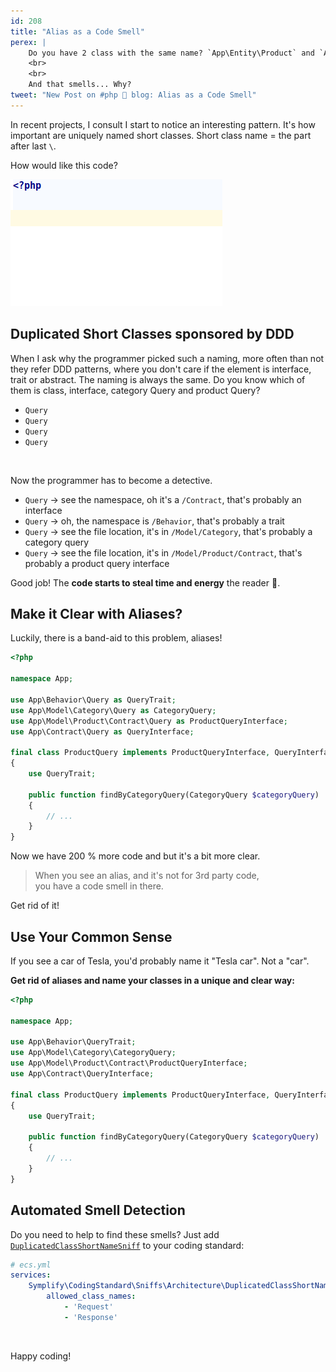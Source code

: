 ```yaml
---
id: 208
title: "Alias as a Code Smell"
perex: |
    Do you have 2 class with the same name? `App\Entity\Product` and `App\Entity\Product`? Of course not. But **I bet you have at least 2 classes with the same *short name* `*\Product` and `*\Product`**.
    <br>
    <br>
    And that smells... Why?
tweet: "New Post on #php 🐘 blog: Alias as a Code Smell"
---
```


In recent projects, I consult I start to notice an interesting pattern. It's how important are uniquely named short classes. Short class name = the part after last `\`.

How would like this code?

<img src="/assets/images/posts/2019/alias/too_many.gif" class="img-thumbnail">

## Duplicated Short Classes sponsored by DDD

When I ask why the programmer picked such a naming, more often than not they refer DDD patterns, where you don't care if the element is interface, trait or abstract. The naming is always the same. Do you know which of them is class, interface, category Query and product Query?

- `Query`
- `Query`
- `Query`
- `Query`

<br>

Now the programmer has to become a detective.

- `Query` → see the namespace, oh it's a `/Contract`, that's probably an interface
- `Query` → oh, the namespace is `/Behavior`, that's probably a trait
- `Query` → see the file location, it's in `/Model/Category`, that's probably a category query
- `Query` → see the file location, it's in `/Model/Product/Contract`, that's probably a product query interface

Good job! The **code starts to steal time and energy** the reader 🤦.

## Make it Clear with Aliases?

Luckily, there is a band-aid to this problem, aliases!

```php
<?php

namespace App;

use App\Behavior\Query as QueryTrait;
use App\Model\Category\Query as CategoryQuery;
use App\Model\Product\Contract\Query as ProductQueryInterface;
use App\Contract\Query as QueryInterface;

final class ProductQuery implements ProductQueryInterface, QueryInterface
{
    use QueryTrait;

    public function findByCategoryQuery(CategoryQuery $categoryQuery)
    {
        // ...
    }
}
```

Now we have 200 % more code and but it's a bit more clear.

<blockquote class="blockquote mt-4 mb-4 text-center">
    When you see an alias, and it's not for 3rd party code,
    <br>
    you have a code smell in there.
</blockquote>

Get rid of it!

## Use Your Common Sense

If you see a car of Tesla, you'd probably name it "Tesla car". Not a "car".

**Get rid of aliases and name your classes in a unique and clear way:**

```php
<?php

namespace App;

use App\Behavior\QueryTrait;
use App\Model\Category\CategoryQuery;
use App\Model\Product\Contract\ProductQueryInterface;
use App\Contract\QueryInterface;

final class ProductQuery implements ProductQueryInterface, QueryInterface
{
    use QueryTrait;

    public function findByCategoryQuery(CategoryQuery $categoryQuery)
    {
        // ...
    }
}
```


## Automated Smell Detection

Do you need to help to find these smells? Just add [`DuplicatedClassShortNameSniff`](https://github.com/symplify/codingstandard#use-unique-class-short-names) to your coding standard:

```yaml
# ecs.yml
services:
    Symplify\CodingStandard\Sniffs\Architecture\DuplicatedClassShortNameSniff:
        allowed_class_names:
            - 'Request'
            - 'Response'
```

<br>


Happy coding!
